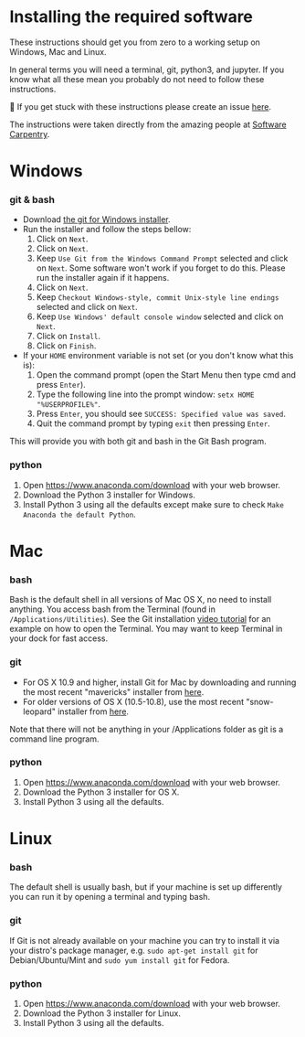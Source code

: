 # Installing the required software

These instructions should get you from zero to a working setup on Windows,
Mac and Linux.

In general terms you will need a terminal, git, python3, and jupyter. If you
know what all these mean you probably do not need to follow these instructions.

👋 If you get stuck with these instructions please create an issue
[here](https://github.com/mdeff/ntds_2017/issues/new).

The instructions were taken directly from the amazing people at
[Software Carpentry](https://software-carpentry.org).

# Windows

### git & bash

* Download [the git for Windows installer](https://git-for-windows.github.io/).
* Run the installer and follow the steps bellow:
  1. Click on `Next`.
  1. Click on `Next`.
  1. Keep `Use Git from the Windows Command Prompt` selected and click on `Next`.
     Some software won't work if you forget to do this.
	 Please run the installer again if it happens.
  1. Click on `Next`.
  1. Keep `Checkout Windows-style, commit Unix-style line endings` selected and click on `Next`.
  1. Keep `Use Windows' default console window` selected and click on `Next`.
  1. Click on `Install`.
  1. Click on `Finish`.
* If your `HOME` environment variable is not set (or you don't know what this is):
  1. Open the command prompt (open the Start Menu then type cmd and press `Enter`).
  1. Type the following line into the prompt window: `setx HOME "%USERPROFILE%"`.
  1. Press `Enter`, you should see `SUCCESS: Specified value was saved`.
  1. Quit the command prompt by typing `exit` then pressing `Enter`.

This will provide you with both git and bash in the Git Bash program.

### python

1. Open <https://www.anaconda.com/download> with your web browser.
1. Download the Python 3 installer for Windows.
1. Install Python 3 using all the defaults except make sure
   to check `Make Anaconda the default Python`.

# Mac

### bash

Bash is the default shell in all versions of Mac OS X, no need to install
anything. You access bash from the Terminal (found in
`/Applications/Utilities`). See the Git installation [video
tutorial](https://www.youtube.com/watch?v=9LQhwETCdwY) for an example on how to
open the Terminal. You may want to keep Terminal in your dock for fast access.

### git

* For OS X 10.9 and higher, install Git for Mac by downloading and running the most recent "mavericks" installer from [here][git_mac].
* For older versions of OS X (10.5-10.8), use the most recent "snow-leopard" installer from [here][git_mac].

Note that there will not be anything in your /Applications folder as git is a command line program.

[git_mac]: http://sourceforge.net/projects/git-osx-installer/files/

### python

1. Open <https://www.anaconda.com/download> with your web browser.
1. Download the Python 3 installer for OS X.
1. Install Python 3 using all the defaults.

# Linux

### bash

The default shell is usually bash, but if your machine is set up differently
you can run it by opening a terminal and typing bash.

### git

If Git is not already available on your machine you can try to install it via
your distro's package manager, e.g. `sudo apt-get install git` for
Debian/Ubuntu/Mint and `sudo yum install git` for Fedora.

### python

1. Open <https://www.anaconda.com/download> with your web browser.
1. Download the Python 3 installer for Linux.
1. Install Python 3 using all the defaults.
